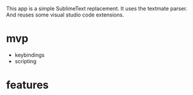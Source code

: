 This app is a simple SublimeText replacement.
It uses the textmate parser. And reuses some visual studio code extensions.

# mvp
* keybindings
* scripting

# features

